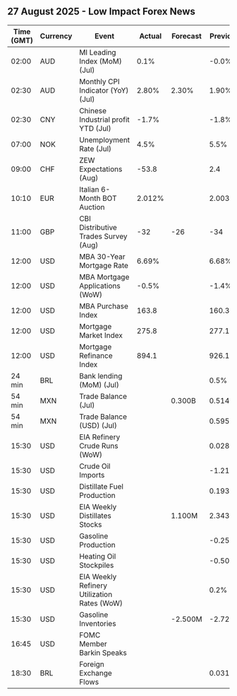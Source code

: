 ## 27 August 2025 - Low Impact Forex News

| Time (GMT) | Currency | Event | Actual | Forecast | Previous |
|------|----------|-------|--------|----------|----------|
| 02:00 | AUD | MI Leading Index (MoM) (Jul) | 0.1% |  | -0.0% |
| 02:30 | AUD | Monthly CPI Indicator (YoY) (Jul) | 2.80% | 2.30% | 1.90% |
| 02:30 | CNY | Chinese Industrial profit YTD (Jul) | -1.7% |  | -1.8% |
| 07:00 | NOK | Unemployment Rate (Jul) | 4.5% |  | 5.5% |
| 09:00 | CHF | ZEW Expectations (Aug) | -53.8 |  | 2.4 |
| 10:10 | EUR | Italian 6-Month BOT Auction | 2.012% |  | 2.003% |
| 11:00 | GBP | CBI Distributive Trades Survey (Aug) | -32 | -26 | -34 |
| 12:00 | USD | MBA 30-Year Mortgage Rate | 6.69% |  | 6.68% |
| 12:00 | USD | MBA Mortgage Applications (WoW) | -0.5% |  | -1.4% |
| 12:00 | USD | MBA Purchase Index | 163.8 |  | 160.3 |
| 12:00 | USD | Mortgage Market Index | 275.8 |  | 277.1 |
| 12:00 | USD | Mortgage Refinance Index | 894.1 |  | 926.1 |
| 24 min | BRL | Bank lending (MoM) (Jul) |  |  | 0.5% |
| 54 min | MXN | Trade Balance (Jul) |  | 0.300B | 0.514B |
| 54 min | MXN | Trade Balance (USD) (Jul) |  |  | 0.595B |
| 15:30 | USD | EIA Refinery Crude Runs (WoW) |  |  | 0.028M |
| 15:30 | USD | Crude Oil Imports |  |  | -1.218M |
| 15:30 | USD | Distillate Fuel Production |  |  | 0.193M |
| 15:30 | USD | EIA Weekly Distillates Stocks |  | 1.100M | 2.343M |
| 15:30 | USD | Gasoline Production |  |  | -0.259M |
| 15:30 | USD | Heating Oil Stockpiles |  |  | -0.503M |
| 15:30 | USD | EIA Weekly Refinery Utilization Rates (WoW) |  |  | 0.2% |
| 15:30 | USD | Gasoline Inventories |  | -2.500M | -2.720M |
| 16:45 | USD | FOMC Member Barkin Speaks |  |  |  |
| 18:30 | BRL | Foreign Exchange Flows |  |  | 0.031B |
